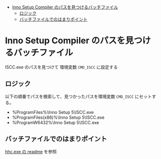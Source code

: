 ﻿<!-- TOC -->

- [Inno Setup Compiler のパスを見つけるバッチファイル](#inno-setup-compiler-のパスを見つけるバッチファイル)
    - [ロジック](#ロジック)
    - [バッチファイルでのはまりポイント](#バッチファイルでのはまりポイント)

<!-- /TOC -->

# Inno Setup Compiler のパスを見つけるバッチファイル

ISCC.exe のパスを見つけて 環境変数 `CMD_ISCC` に設定する

## ロジック

以下の順番でパスを検索して、見つかったパスを環境変数 `CMD_ISCC` にセットする。

- %ProgramFiles%\Inno Setup 5\ISCC.exe
- %ProgramFiles(x86)%\Inno Setup 5\ISCC.exe
- %ProgramW6432%\Inno Setup 5\ISCC.exe

## バッチファイルでのはまりポイント

[hhc.exe の readme](../hhc/readme.md) を参照
